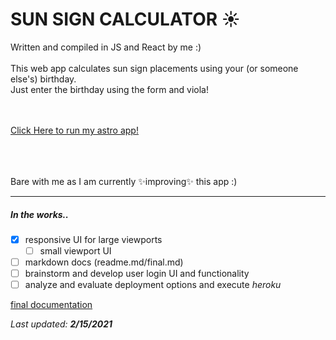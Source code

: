 # SUN SIGN CALCULATOR :sunny: <br>
Written and compiled in JS and React by me :) <br><br>
This web app calculates sun sign placements using your (or someone else's) birthday.<br>
Just enter the birthday using the form and viola!<br>
<br><br>

[Click Here to run my astro app!](heroku_link_here)<br>
<br><br><br>

Bare with me as I am currently :sparkles:improving:sparkles: this app :)<br>
__________________________________
##### In the works..
- [x] responsive UI for large viewports
  - [ ] small viewport UI
- [ ] markdown docs (readme.md/final.md)
- [ ] brainstorm and develop user login UI and functionality 
- [ ] analyze and evaluate deployment options and execute *heroku*

[final documentation](docs/final.md)

*Last updated:* ***2/15/2021***
